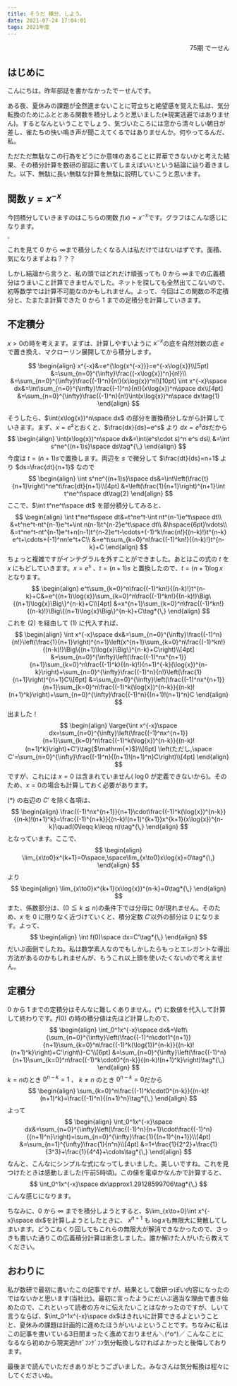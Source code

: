 ```yaml
---
title: そうだ 積分、しよう。
date: 2021-07-24 17:04:01
tags: 2021年度
---
```



<div style="text-align: right">75期 でーせん </div>

## はじめに

 こんにちは。昨年部誌を書かなかったでーせんです。

 ある夜、夏休みの課題が全然進まないことに苛立ちと絶望感を覚えた私は、気分転換のためにふととある関数を積分しようと思いました(※現実逃避ではありません)。するとなんということでしょう、気づいたころには窓から清々しい朝日が差し、雀たちの快い鳴き声が聞こえてくるではありませんか。何やってるんだ、私。

 ただただ無駄なこの行為をどうにか意味のあることに昇華できないかと考えた結果、その積分計算を数研の部誌に書いてしまえばいいという結論に辿り着きました。以下、無駄に長い無駄な計算を無駄に説明していこうと思います。

## 関数 $y=x^{-x}$

  今回積分していきますのはこちらの関数 $f(x)=x^{-x}$​​​ です。グラフはこんな感じになります。

<img src="https://dm2302files.storage.live.com/y4mJfZ7SS7eEJSGUOd3NpiZzEVKIU6RZdcqqdBsffmryDkixmBwqb73e0EfyvemcVVEawBpPH5rA-JTxTNBhkwn9OoeQbm867VLWc9P-wDzAJ7ZLLjS9JIbLcACAuWuZ9Spz7jSMaMq2j_YRgEZTg8qZIUfcTQYt32EbdBIFumIkK_K2j-R4DlBNQ99F0bueRQt?width=1920&height=1090&cropmode=none" style="zoom:33%;" />

これを見て $0$ から $\infty$​ まで積分したくなる人は私だけではないはずです。面積、気になりますよね？？？

 しかし結論から言うと、私の頭ではどれだけ頑張っても $0$​ から $\infty$​​​ までの広義積分はうまいこと計算できませんでした。ネットを探しても全然出てこないので、初等数学では計算不可能なのかもしれません。よって、今回はこの関数の不定積分と、たまたま計算できた $0$​ から $1$​ までの定積分を計算していきます。

## 不定積分

 $x>0$​ の時を考えます。まずは、計算しやすいように $x^{-x}$​ の底を自然対数の底 $e$​​​​ で置き換え、マクローリン展開してから積分します。

$$
\begin{align}
x^{-x}&=e^{\log{x^{-x}}}=e^{-x\log{x}}\\[5pt]
&=\sum_{n=0}^{\infty}\frac{(-x\log{x})^n}{n!}\\
&=\sum_{n=0}^{\infty}\frac{(-1)^n}{n!}(x\log{x})^n\\[10pt]
\int x^{-x}\space dx&=\int\sum_{n=0}^{\infty}\frac{(-1)^n}{n!}(x\log{x})^n\space dx\\[4pt]
&=\sum_{n=0}^{\infty}\frac{(-1)^n}{n!}\int(x\log{x})^n\space dx\tag{1}
\end{align}
$$

そうしたら、$\int(x\log{x})^n\space dx$​ の部分を置換積分しながら計算していきます。まず、$x=e^s$​ とおくと、$\frac{dx}{ds}=e^s$​ より $dx=e^sds$​ だから
$$
\begin{align}
\int(x\log{x})^n\space dx&=\int(e^s\cdot s)^n e^s ds\\
&=\int s^ne^{(n+1)s}\space ds\tag*{\,}
\end{align}
$$
今度は $t=(n+1)s$​ で置換します。両辺を $s$ で微分して $\frac{dt}{ds}=n+1$ より $ds=\frac{dt}{n+1}$​ なので
$$
\begin{align}
\int s^ne^{(n+1)s}\space ds&=\int\left(\frac{t}{n+1}\right)^ne^t\frac{dt}{n+1}\\[4pt]
&=\left(\frac{1}{n+1}\right)^{n+1}\int t^ne^t\space dt\tag{2}
\end{align}
$$
ここで、$\int t^ne^t\space dt$ を部分積分してみると、
$$
\begin{align}
\int t^ne^t\space dt&=t^ne^t-\int nt^{n-1}e^t\space dt\\
&=t^ne^t-nt^{n-1}e^t+\int n(n-1)t^{n-2}e^t\space dt\\
&\hspace{6pt}\vdots\\
&=t^ne^t-nt^{n-1}e^t+n(n-1)t^{n-2}e^t-\cdots+(-1)^k\frac{n!}{(n-k)!}t^{n-k}
e^t+\cdots+(-1)^nn!e^t+C\\
&=e^t\sum_{k=0}^n\frac{(-1)^kn!}{(n-k)!}t^{n-k}+C
\end{align}
$$
ちょっと複雑ですがインテグラルを外すことができました。あとはこの式の $t$ を $x$ にもどしていきます。$x=e^s$ 、$t=(n+1)s$ と置換したので、$t=(n+1)\log{x}$ となります。
$$
\begin{align}
e^t\sum_{k=0}^n\frac{(-1)^kn!}{(n-k)!}t^{n-k}+C&=e^{(n+1)\log{x}}\sum_{k=0}^n\frac{(-1)^kn!}{(n-k)!}\Big\{(n+1)\log{x}\Big\}^{n-k}+C\\[4pt]
&=x^{n+1}\sum_{k=0}^n\frac{(-1)^kn!}{(n-k)!}\Big\{(n+1)\log{x}\Big\}^{n-k}+C\tag*{\,}
\end{align}
$$
これを $(2)$​​​ を経由して $(1)$ に代入すれば、
$$
\begin{align}
\int x^{-x}\space dx&=\sum_{n=0}^{\infty}\frac{(-1)^n}{n!}\left(\frac{1}{n+1}\right)^{n+1}\left(x^{n+1}\sum_{k=0}^n\frac{(-1)^kn!}{(n-k)!}\Big\{(n+1)\log{x}\Big\}^{n-k}+C\right)\\[4pt]
&=\sum_{n=0}^{\infty}\left(\frac{(-1)^nx^{n+1}}{n+1}\sum_{k=0}^n\frac{(-1)^k}{(n-k)!}(n+1)^{-k}(\log{x})^{n-k}\right)+\sum_{n=0}^{\infty}\frac{(-1)^n}{n!}\left(\frac{1}{n+1}\right)^{n+1}C\\[6pt]
&=\sum_{n=0}^{\infty}\left(\frac{(-1)^nx^{n+1}}{n+1}\sum_{k=0}^n\frac{(-1)^k(\log{x})^{n-k}}{(n-k)!(n+1)^k}\right)+\sum_{n=0}^{\infty}\frac{(-1)^n}{(n+1)!(n+1)^n}C
\end{align}
$$
出ました！
$$
\begin{align}
\large{\int x^{-x}\space dx=\sum_{n=0}^{\infty}\left(\frac{(-1)^nx^{n+1}}{n+1}\sum_{k=0}^n\frac{(-1)^k(\log{x})^{n-k}}{(n-k)!(n+1)^k}\right)+C'}\tag{$\mathrm{*}$}\\[6pt]
\left(ただし,\space C'=\sum_{n=0}^{\infty}\frac{(-1)^n}{(n+1)!(n+1)^n}C\right)\\[4pt]
\end{align}
$$
ですが、これには $x=0$​ は含まれていません( $\log{0}$​ が定義できないから)。そのため、$x=0$​ の場合も計算しておく必要があります。

 $(*)$ の右辺の $C'$ を除く各項は、
$$
\begin{align}
\frac{(-1)^nx^{n+1}}{n+1}\cdot\frac{(-1)^k(\log{x})^{n-k}}{(n-k)!(n+1)^k}=\frac{(-1)^{n+k}}{(n-k)!(n+1)^{k+1}}x^{k+1}(x\log{x})^{n-k}\quad(0\leqq k\leqq n)\tag*{\,}
\end{align}
$$
となっています。ここで、
$$
\begin{align}
\lim_{x\to0}x^{k+1}=0\space,\space\lim_{x\to0}x\log{x}=0\tag*{\,}
\end{align}
$$
より
$$
\begin{align}
\lim_{x\to0}x^{k+1}(x\log{x})^{n-k}=0\tag*{\,}
\end{align}
$$
また、係数部分は、$(0\leqq k\leqq n)$​ の条件下では分母に $0$​ が現れません。そのため、$x$​ を $0$​ に限りなく近づけていくと、積分定数 $C'$以外の部分は $0$​​​ になります。よって、
$$
\begin{align}
\int f(0)\space dx=C’\tag*{\,}
\end{align}
$$
 だいぶ面倒でしたね。私は数学素人なのでもしかしたらもっとエレガントな導出方法があるのかもしれませんが、もうこれ以上頭を使いたくないので考えません。

## 定積分

 $0$ から $1$ までの定積分はそんなに難しくありません。$(*)$ に数値を代入して計算して終わりです。$f(0)$ の時の積分値は先ほど計算したので、
$$
\begin{align}
\int_0^1x^{-x}\space dx&=\left\{\sum_{n=0}^{\infty}\left(\frac{(-1)^n\cdot1^{n+1}}{n+1}\sum_{k=0}^n\frac{(-1)^k(\log{1})^{n-k}}{(n-k)!(n+1)^k}\right)+C'\right\}-C'\\[6pt]
&=\sum_{n=0}^{\infty}\left(\frac{(-1)^n}{n+1}\sum_{k=0}^n\frac{(-1)^k\cdot0^{n-k}}{(n-k)!(n+1)^k}\right)\tag*{\,}
\end{align}
$$
$k=n$​ のとき $0^{n-k}=1$​ 、 $k\neq n$​ のとき $0^{n-k}=0$​​ だから
$$
\begin{align}
\sum_{k=0}^n\frac{(-1)^k\cdot0^{n-k}}{(n-k)!(n+1)^k}=\frac{(-1)^n}{(n+1)^n}\tag*{\,}
\end{align}
$$
よって
$$
\begin{align}
\int_0^1x^{-x}\space dx&=\sum_{n=0}^{\infty}\left(\frac{(-1)^n}{n+1}\cdot\frac{(-1)^n}{(n+1)^n}\right)=\sum_{n=0}^{\infty}\frac{1}{(n+1)^{n+1}}\\[4pt]
&=\sum_{n=1}^{\infty}\frac{1}{n^n}\\[4pt]
&=1+\frac{1}{2^2}+\frac{1}{3^3}+\frac{1}{4^4}+\cdots\tag*{\,}
\end{align}
$$
なんと、こんなにシンプルな式になってしまいました。美しいですね。これを見つけたときは感動しました(午前5時頃)。この値を電卓かなんかで計算すると、
$$
\int_0^1x^{-x}\space dx\approx1.29128599706\tag*{\,}
$$
こんな感じになります。

 ちなみに、$0$​ から $\infty$​ までを積分しようとすると、$\lim_{x\to+0}\int x^{-x}\space dx$​ を計算しようとしたときに、 $x^{n+1}$​ も $\log{x}$​ も無限大に発散してしまいます。どうこねくり回してもこれらの無限大が解消できなかったので、さっきも書いた通りこの広義積分計算は断念しました。誰か解けた人がいたら教えてください。

## おわりに

 私が数研で最初に書いたこの記事ですが、結果として数研っぽい内容になったのではないかと思います(当社比)。最初に言ったようにだいぶ適当な理由で書き始めたので、これといって読者の方々に伝えたいことはなかったのですが、しいて言うならば、$\int_0^1x^{-x}\space dx$​​ はきれいに計算できるよということと、夏休みの課題は計画的に進めたほうがいいよということです。ちなみに私はこの記事を書いている3日間まったく進めておりません＼(^o^)／ こんなことになるなら初めから現実逃hｹﾞﾌﾝｹﾞﾌﾝ気分転換しなければよかったと後悔しております。

 最後まで読んでいただきありがとうございました。みなさんは気分転換は程々にしてくださいね。
